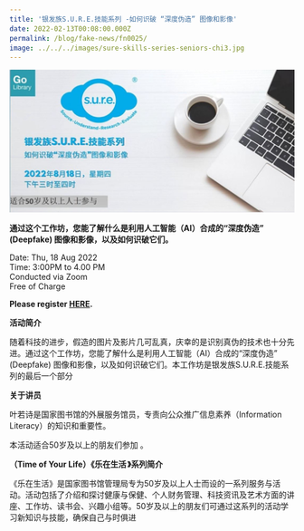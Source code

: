 ```yaml
---
title: '银发族S.U.R.E.技能系列 -如何识破 “深度伪造” 图像和影像'
date: 2022-02-13T00:08:00.000Z
permalink: /blog/fake-news/fn0025/
image: ../../../images/sure-skills-series-seniors-chi3.jpg
---
```


![](../../../images/sure-skills-series-seniors-chi3.JPG)

**通过这个工作坊，您能了解什么是利用人工智能（AI）合成的“深度伪造” (Deepfake) 图像和影像，以及如何识破它们。**

Date: Thu, 18 Aug 2022 <br>Time: 3:00PM to 4.00 PM<br>Conducted via Zoom<br>Free of Charge

**Please register [HERE](https://www.eventbrite.sg/e/sure-tickets-244288512517).**

**活动简介** 

随着科技的进步，假造的图片及影片几可乱真，庆幸的是识别真伪的技术也十分先进。通过这个工作坊，您能了解什么是利用人工智能（AI）合成的“深度伪造” (Deepfake) 图像和影像，以及如何识破它们。本工作坊是银发族S.U.R.E.技能系列的最后一个部分



**关于讲员** 

叶若诗是国家图书馆的外展服务馆员，专责向公众推广信息素养（Information Literacy）的知识和重要性。

本活动适合50岁及以上的朋友们参加 。

**（Time of Your Life）《乐在生活 》系列简介** 

《乐在生活》是国家图书馆管理局专为50岁及以上人士而设的一系列服务与活动。活动包括了介绍和探讨健康与保健、个人财务管理、科技资讯及艺术方面的讲座、工作坊、读书会、兴趣小组等。50岁及以上的朋友们可通过这系列的活动学习新知识与技能，确保自己与时俱进